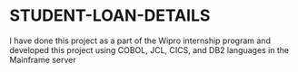 # STUDENT-LOAN-DETAILS
I have done this project as a part of the Wipro internship program and developed this project using COBOL, JCL, CICS, and DB2 languages in the Mainframe server
